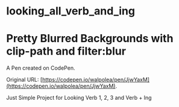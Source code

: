 # looking_all_verb_and_ing

# Pretty Blurred Backgrounds with clip-path and filter:blur

A Pen created on CodePen.

Original URL: [https://codepen.io/walpolea/pen/JjwYaxM](https://codepen.io/walpolea/pen/JjwYaxM).

Just Simple Project for Looking Verb 1, 2, 3 and Verb + Ing
